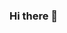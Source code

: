 ### Hi there 👋

<!--
**Javid-writer/Javid-writer** is a ✨ _special_ ✨ repository because its `README.md` (this file) appears on your GitHub profile.

Here are some ideas to get you started:

- 👋 Hi, I’m Muhamed Javid Hussain. You can call me "Javid"
- 👀 I’m interested in learning new technologies and adapting to it.
- 🌱 I’m currently learning GraphQL API
- 💞️ I’m looking to collaborate on open-source project and Google Season-of-docs 2021.
- 💬 Ask me about Product Documentation and API Documentation.
- 📫 You can reach out to me at javid.aeronautics@gmail.com
- ⚡ Fun fact: I love reading books and horticulture.

-->
